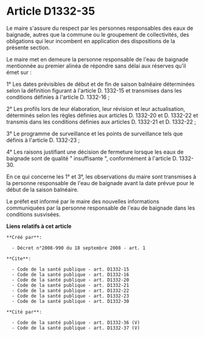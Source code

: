 # Article D1332-35

Le maire s'assure du respect par les personnes responsables des eaux de baignade, autres que la commune ou le groupement de
collectivités, des obligations qui leur incombent en application des dispositions de la présente section. 

Le maire met en demeure la personne responsable de l'eau de baignade mentionnée au premier alinéa de répondre sans délai aux
réserves qu'il émet sur : 

1° Les dates prévisibles de début et de fin de saison balnéaire déterminées selon la définition figurant à l'article D.
1332-15 et transmises dans les conditions définies à l'article D. 1332-16 ; 

2° Les profils lors de leur élaboration, leur révision et leur actualisation, déterminés selon les règles définies aux
articles D. 1332-20 et D. 1332-22 et transmis dans les conditions définies aux articles D. 1332-21 et D. 1332-22 ; 

3° Le programme de surveillance et les points de surveillance tels que définis à l'article D. 1332-23 ; 

4° Les raisons justifiant une décision de fermeture lorsque les eaux de baignade sont de qualité " insuffisante ",
conformément à l'article D. 1332-30. 

En ce qui concerne les 1° et 3°, les observations du maire sont transmises à la personne responsable de l'eau de baignade
avant la date prévue pour le début de la saison balnéaire. 

Le préfet est informé par le maire des nouvelles informations communiquées par la personne responsable de l'eau de baignade
dans les conditions susvisées.

**Liens relatifs à cet article**

	**Créé par**:

	  - Décret n°2008-990 du 18 septembre 2008 - art. 1

	**Cite**:

	  - Code de la santé publique - art. D1332-15
	  - Code de la santé publique - art. D1332-16
	  - Code de la santé publique - art. D1332-20
	  - Code de la santé publique - art. D1332-21
	  - Code de la santé publique - art. D1332-22
	  - Code de la santé publique - art. D1332-23
	  - Code de la santé publique - art. D1332-30

	**Cité par**:

	  - Code de la santé publique - art. D1332-36 (V)
	  - Code de la santé publique - art. D1332-37 (V)
